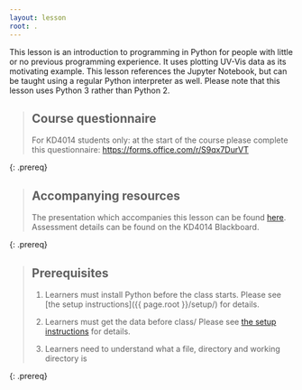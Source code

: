 ```yaml
---
layout: lesson
root: .
---
```


This lesson is an introduction to programming in Python
for people with little or no previous programming experience.
It uses plotting UV-Vis data as its motivating example.
This lesson references the Jupyter Notebook,
but can be taught using a regular Python interpreter as well.
Please note that this lesson uses Python 3 rather than Python 2.

> ## Course questionnaire
> For KD4014 students only: at the start of the course please complete this questionnaire: https://forms.office.com/r/S9qx7DurVT
>
{: .prereq}

> ## Accompanying resources
> The presentation which accompanies this lesson can be found [here](https://lucydot.github.io/slides/Python_2111). Assessment details can be found on the KD4014 Blackboard.
> 
{: .prereq}

> ## Prerequisites
> 1. Learners must install Python before the class starts.
>    Please see [the setup instructions]({{ page.root }}/setup/)
>    for details.
>
> 2. Learners must get the data before class/
>    Please see [the setup instructions]({{page.root}}/setup/)
>    for details.
>
> 3.  Learners need to understand what a file, directory
>     and working directory is
>  
{: .prereq}
